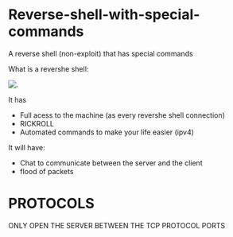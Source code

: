 # Reverse-shell-with-special-commands

A reverse shell (non-exploit) that has special commands

What is a revershe shell:
<p><img align="center" src="https://resources.infosecinstitute.com/wp-content/uploads/110414_1037_ICMPReverse1.png" alt="."/></p>

It has 
- Full acess to the machine (as every revershe shell connection)
- RICKROLL
- Automated commands to make your life easier (ipv4)

It will have:
- Chat to communicate between the server and the client
- flood of packets 

# PROTOCOLS

ONLY OPEN THE SERVER BETWEEN THE TCP PROTOCOL PORTS
